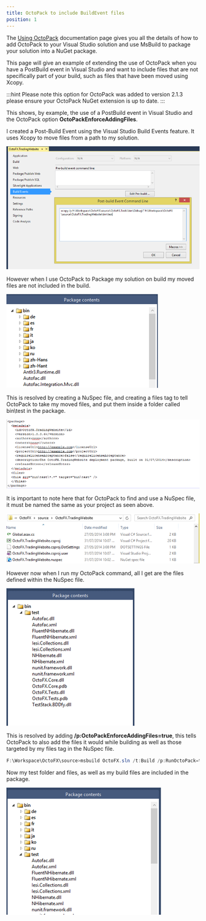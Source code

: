 ```yaml
---
title: OctoPack to include BuildEvent files
position: 1
---
```



The [Using OctoPack](/docs/packaging-applications/nuget-packages/using-octopack/index.md) documentation page gives you all the details of how to add OctoPack to your Visual Studio solution and use MsBuild to package your solution into a NuGet package.


This page will give an example of extending the use of OctoPack when you have a PostBuild event in Visual Studio and want to include files that are not specifically part of your build, such as files that have been moved using Xcopy.

:::hint
Please note this option for OctoPack was added to version 2.1.3 please ensure your OctoPack NuGet extension is up to date.
:::


This shows, by example, the use of a PostBuild event in Visual Studio and the OctoPack option **OctoPackEnforceAddingFiles**.


I created a Post-Build Event using the Visual Studio Build Events feature. It uses Xcopy to move files from a path to my solution.


![](/docs/images/3048096/3277796.png)


However when I use OctoPack to Package my solution on build my moved files are not included in the build.


![](/docs/images/3048096/3277795.png)


This is resolved by creating a NuSpec file, and creating a files tag to tell OctoPack to take my moved files, and put them inside a folder called bin\test in the package.


![](/docs/images/3048096/3277794.png)


It is important to note here that for OctoPack to find and use a NuSpec file, it must be named the same as your project as seen above.


![](/docs/images/3048096/3277792.png)


However now when I run my OctoPack command, all I get are the files defined within the NuSpec file.


![](/docs/images/3048096/3277793.png)


This is resolved by adding **/p:OctoPackEnforceAddingFiles=true**, this tells OctoPack to also add the files it would while building as well as those targeted by my files tag in the NuSpec file.

```powershell
F:\Workspace\OctoFX\source>msbuild OctoFX.sln /t:Build /p:RunOctoPack=true /p:OctoPackPackageVersion=1.0.0.7 /p:OctoPackEnforceAddingFiles=true
```


Now my test folder and files, as well as my build files are included in the package.


![](/docs/images/3048096/3277790.png)
